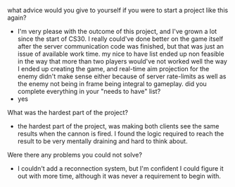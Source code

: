 what advice would you give to yourself if you were to start a project like this again?
- I'm very please with the outcome of this project, and I've grown a lot since the start of CS30. I really could've done better on the game itself after the server communication code was finished, but that was just an issue of available work time. my nice to have list ended up non feasible in the way that more than two players would've not worked well the way I ended up creating the game, and real-time aim projection for the enemy didn't make sense either because of server rate-limits as well as the enemy not being in frame being integral to gameplay.
did you complete everything in your "needs to have" list?
- yes

What was the hardest part of the project?
- the hardest part of the project, was making both clients see the same results when the cannon is fired. I found the logic required to reach the result to be very mentally draining and hard to think about.

Were there any problems you could not solve?
- I couldn't add a reconnection system, but I'm confident I could figure it out with more time, although it was never a requirement to begin with.